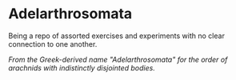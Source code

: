 # Adelarthrosomata

Being a repo of assorted exercises and experiments with no clear connection to one another.

*From the Greek-derived name "Adelarthrosomata" for the order of arachnids with indistinctly disjointed bodies.*
